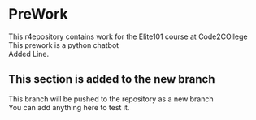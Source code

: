# PreWork
This r4epository contains work for the Elite101 course at Code2COllege</br>
This prework is a python chatbot</br>
Added Line.</br>

## This section is added to the new branch
This branch will be pushed to the repository as a new branch</br>
You can add anything here to test it.